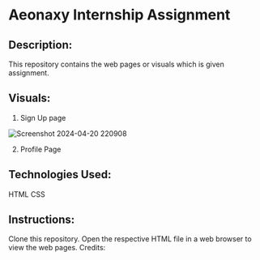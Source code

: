 # Aeonaxy Internship Assignment

## Description:
This repository contains the web pages or visuals which is given assignment.

## Visuals:
1. Sign Up page

 ![Screenshot 2024-04-20 220908](https://github.com/GundakarlaNithin/Aeonaxy/assets/163517157/d8e31b57-ce4f-478e-a4b4-357558a95256)

2. Profile Page


## Technologies Used:
HTML
CSS

## Instructions:
Clone this repository.
Open the respective HTML file in a web browser to view the web pages.
Credits:
